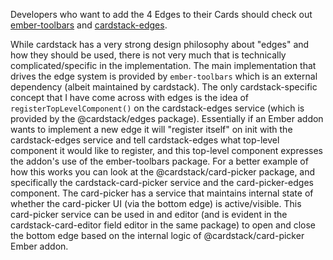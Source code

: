 Developers who want to add the 4 Edges to their Cards should check out [ember-toolbars](https://github.com/cardstack/ember-toolbars/) and [cardstack-edges](https://github.com/cardstack/cardstack/tree/master/packages/edges).

While cardstack has a very strong design philosophy about "edges" and how they should be used, there is not very much that is technically complicated/specific in the implementation. The main implementation that drives the edge system is provided by `ember-toolbars` which is an external dependency (albeit maintained by cardstack). The only cardstack-specific concept that I have come across with edges is the idea of `registerTopLevelComponent()` on the cardstack-edges service (which is provided by the @cardstack/edges package). Essentially if an Ember addon wants to implement a new edge it will "register itself" on init with the cardstack-edges service and tell cardstack-edges what top-level component it would like to register, and this top-level component expresses the addon's use of the ember-toolbars package. For a better example of how this works you can look at the @cardstack/card-picker package, and specifically the cardstack-card-picker service and the card-picker-edges component. The card-picker has a service that maintains internal state of whether the card-picker UI (via the bottom edge) is active/visible. This card-picker service can be used in and editor (and is evident in the cardstack-card-editor field editor in the same package) to open and close the bottom edge based on the internal logic of @cardstack/card-picker Ember addon.
